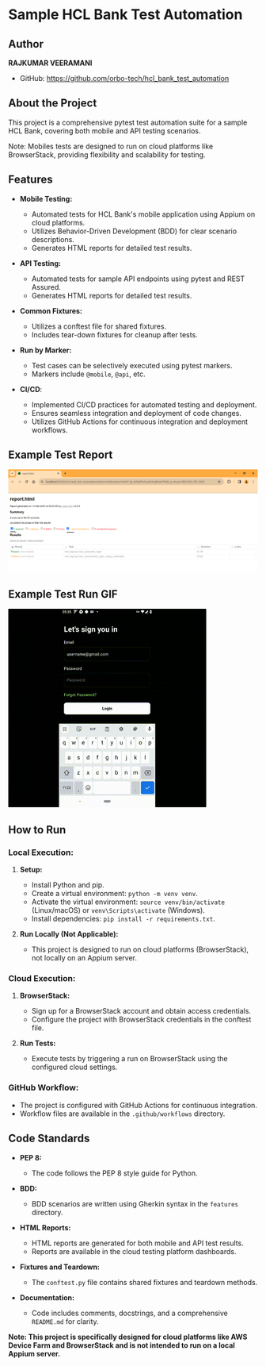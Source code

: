 # Sample HCL Bank Test Automation

## Author

**RAJKUMAR VEERAMANI**
- GitHub: https://github.com/orbo-tech/hcl_bank_test_automation


## About the Project

This project is a comprehensive pytest test automation suite for a sample HCL Bank, 
covering both mobile and API testing scenarios. 

Note: Mobiles tests are designed to run on cloud platforms like BrowserStack, 
providing flexibility and scalability for testing.

## Features

- **Mobile Testing:**
  - Automated tests for HCL Bank's mobile application using Appium on cloud platforms.
  - Utilizes Behavior-Driven Development (BDD) for clear scenario descriptions.
  - Generates HTML reports for detailed test results.

- **API Testing:**
  - Automated tests for sample API endpoints using pytest and REST Assured.
  - Generates HTML reports for detailed test results.

- **Common Fixtures:**
  - Utilizes a conftest file for shared fixtures.
  - Includes tear-down fixtures for cleanup after tests.

- **Run by Marker:**
  - Test cases can be selectively executed using pytest markers.
  - Markers include `@mobile`, `@api`, etc.

- **CI/CD**:
  - Implemented CI/CD practices for automated testing and deployment.
  - Ensures seamless integration and deployment of code changes.
  - Utilizes GitHub Actions for continuous integration and deployment workflows.

## Example Test Report
![img.png](img.png)

## Example Test Run GIF
![bs_test_run (1).gif](bs_test_run%20%281%29.gif)

## How to Run

### Local Execution:

1. **Setup:**
   - Install Python and pip.
   - Create a virtual environment: `python -m venv venv`.
   - Activate the virtual environment: `source venv/bin/activate` (Linux/macOS) or `venv\Scripts\activate` (Windows).
   - Install dependencies: `pip install -r requirements.txt`.

2. **Run Locally (Not Applicable):**
   - This project is designed to run on cloud platforms (BrowserStack), not locally on an Appium server.

### Cloud Execution:


1. **BrowserStack:**
   - Sign up for a BrowserStack account and obtain access credentials.
   - Configure the project with BrowserStack credentials in the conftest file.

2. **Run Tests:**
   - Execute tests by triggering a run on BrowserStack using the configured cloud settings.

### GitHub Workflow:

- The project is configured with GitHub Actions for continuous integration.
- Workflow files are available in the `.github/workflows` directory.

## Code Standards

- **PEP 8:**
  - The code follows the PEP 8 style guide for Python.

- **BDD:**
  - BDD scenarios are written using Gherkin syntax in the `features` directory.

- **HTML Reports:**
  - HTML reports are generated for both mobile and API test results.
  - Reports are available in the cloud testing platform dashboards.

- **Fixtures and Teardown:**
  - The `conftest.py` file contains shared fixtures and teardown methods.

- **Documentation:**
  - Code includes comments, docstrings, and a comprehensive `README.md` for clarity.

**Note: This project is specifically designed for cloud platforms like AWS Device Farm and BrowserStack and is not intended to run on a local Appium server.**

